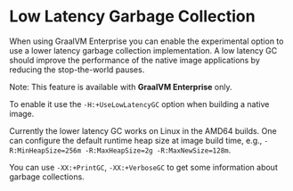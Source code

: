 # Low Latency Garbage Collection

When using GraalVM Enterprise you can enable the experimental option to use a
lower latency garbage collection implementation. A low latency GC should
improve the performance of the native image applications by reducing the
stop-the-world pauses.

Note: This feature is available with **GraalVM Enterprise** only.

To enable it use the `-H:+UseLowLatencyGC` option when building a native image.

Currently the lower latency GC works on Linux in the AMD64 builds. One can
configure the default runtime heap size at image build time, e.g.,
`-R:MinHeapSize=256m -R:MaxHeapSize=2g -R:MaxNewSize=128m`.

You can use `-XX:+PrintGC`, `-XX:+VerboseGC` to get some information about garbage collections.
